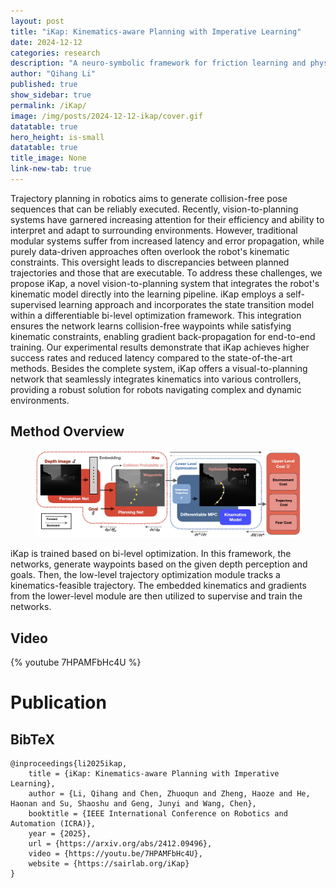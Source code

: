 ```yaml
---
layout: post
title: "iKap: Kinematics-aware Planning with Imperative Learning"
date: 2024-12-12
categories: research
description: "A neuro-symbolic framework for friction learning and physics-infused off-road navigation."
author: "Qihang Li"
published: true
show_sidebar: true
permalink: /iKap/
image: /img/posts/2024-12-12-ikap/cover.gif
datatable: true
hero_height: is-small
datatable: true
title_image: None
link-new-tab: true
---
```


Trajectory planning in robotics aims to generate collision-free pose sequences that can be reliably executed. Recently, vision-to-planning systems have garnered increasing attention for their efficiency and ability to interpret and adapt to surrounding environments. However, traditional modular systems suffer from increased latency and error propagation, while purely data-driven approaches often overlook the robot's kinematic constraints. This oversight leads to discrepancies between planned trajectories and those that are executable. To address these challenges, we propose iKap, a novel vision-to-planning system that integrates the robot's kinematic model directly into the learning pipeline. iKap employs a self-supervised learning approach and incorporates the state transition model within a differentiable bi-level optimization framework. This integration ensures the network learns collision-free waypoints while satisfying kinematic constraints, enabling gradient back-propagation for end-to-end training. Our experimental results demonstrate that iKap achieves higher success rates and reduced latency compared to the state-of-the-art methods. Besides the complete system, iKap offers a visual-to-planning network that seamlessly integrates kinematics into various controllers, providing a robust solution for robots navigating complex and dynamic environments.

## Method Overview

<figure>
    <img src='/img/posts/2024-12-12-ikap/flow.jpg'/>
</figure>

iKap is trained based on bi-level optimization. In this framework, the networks, generate waypoints based on the given depth perception and goals. Then, the low-level trajectory optimization module tracks a kinematics-feasible trajectory. The embedded kinematics and gradients from the lower-level module are then utilized to supervise and train the networks.

## Video

{% youtube 7HPAMFbHc4U %}

# Publication
<section class="section" id="Publication">
  <div class="container is-max-desktop content">
    <h2 class="title">BibTeX</h2>
    <pre><code>@inproceedings{li2025ikap,
    title = {iKap: Kinematics-aware Planning with Imperative Learning},
    author = {Li, Qihang and Chen, Zhuoqun and Zheng, Haoze and He, Haonan and Su, Shaoshu and Geng, Junyi and Wang, Chen},
    booktitle = {IEEE International Conference on Robotics and Automation (ICRA)},
    year = {2025},
    url = {https://arxiv.org/abs/2412.09496},
    video = {https://youtu.be/7HPAMFbHc4U},
    website = {https://sairlab.org/iKap}
}</code></pre>
  </div>
</section>